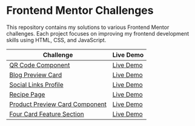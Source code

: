 # Frontend Mentor Challenges

This repository contains my solutions to various Frontend Mentor challenges. Each project focuses on improving my frontend development skills using HTML, CSS, and JavaScript.

| Challenge                                                                                                                      | Live Demo                                                                  |
| ------------------------------------------------------------------------------------------------------------------------------ | -------------------------------------------------------------------------- |
| [QR Code Component](https://github.com/TerenceCLZhang/Frontend-Mentor/tree/master/qr-code-component)                           | [Live Demo](https://terenceclzhang-qr-code-component.netlify.app/)         |
| [Blog Preview Card](https://github.com/TerenceCLZhang/Frontend-Mentor/tree/master/blog-preview-card)                           | [Live Demo](https://terenceclzhang-blog-preview-card.netlify.app/)         |
| [Social Links Profile](https://github.com/TerenceCLZhang/Frontend-Mentor/tree/master/social-links-profile)                     | [Live Demo](https://terenceclzhang-social-links-profile.netlify.app/)      |
| [Recipe Page](https://github.com/TerenceCLZhang/Frontend-Mentor/tree/master/recipe-page)                                       | [Live Demo](https://terenceclzhang-recipe-page.netlify.app/)               |
| [Product Preview Card Component](https://github.com/TerenceCLZhang/Frontend-Mentor/tree/master/product-preview-card-component) | [Live Demo](https://terenceclzhang-product-preview-card.netlify.app/)      |
| [Four Card Feature Section](https://github.com/TerenceCLZhang/Frontend-Mentor/tree/master/four-card-feature-section)           | [Live Demo](https://terenceclzhang-four-card-feature-section.netlify.app/) |

